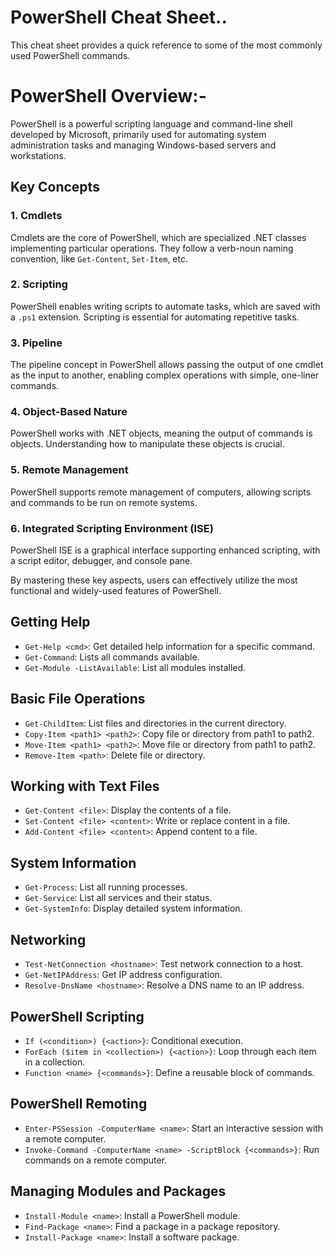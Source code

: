 # PowerShell Cheat Sheet.. 
 
This cheat sheet provides a quick reference to some of the most commonly used PowerShell commands.

# PowerShell Overview:-

PowerShell is a powerful scripting language and command-line shell developed by Microsoft, primarily used for automating system administration tasks and managing Windows-based servers and workstations. 

## Key Concepts 

### 1. Cmdlets
Cmdlets are the core of PowerShell, which are specialized .NET classes implementing particular operations. They follow a verb-noun naming convention, like `Get-Content`, `Set-Item`, etc.

### 2. Scripting
PowerShell enables writing scripts to automate tasks, which are saved with a `.ps1` extension. Scripting is essential for automating repetitive tasks.

### 3. Pipeline
The pipeline concept in PowerShell allows passing the output of one cmdlet as the input to another, enabling complex operations with simple, one-liner commands.

### 4. Object-Based Nature
PowerShell works with .NET objects, meaning the output of commands is objects. Understanding how to manipulate these objects is crucial.

### 5. Remote Management
PowerShell supports remote management of computers, allowing scripts and commands to be run on remote systems.

### 6. Integrated Scripting Environment (ISE)
PowerShell ISE is a graphical interface supporting enhanced scripting, with a script editor, debugger, and console pane.

By mastering these key aspects, users can effectively utilize the most functional and widely-used features of PowerShell.


## Getting Help

- `Get-Help <cmd>`: Get detailed help information for a specific command.
- `Get-Command`: Lists all commands available.
- `Get-Module -ListAvailable`: List all modules installed.

## Basic File Operations

- `Get-ChildItem`: List files and directories in the current directory.
- `Copy-Item <path1> <path2>`: Copy file or directory from path1 to path2.
- `Move-Item <path1> <path2>`: Move file or directory from path1 to path2.
- `Remove-Item <path>`: Delete file or directory.

## Working with Text Files

- `Get-Content <file>`: Display the contents of a file.
- `Set-Content <file> <content>`: Write or replace content in a file.
- `Add-Content <file> <content>`: Append content to a file.

## System Information

- `Get-Process`: List all running processes.
- `Get-Service`: List all services and their status.
- `Get-SystemInfo`: Display detailed system information.

## Networking

- `Test-NetConnection <hostname>`: Test network connection to a host.
- `Get-NetIPAddress`: Get IP address configuration.
- `Resolve-DnsName <hostname>`: Resolve a DNS name to an IP address.

## PowerShell Scripting

- `If (<condition>) {<action>}`: Conditional execution.
- `ForEach ($item in <collection>) {<action>}`: Loop through each item in a collection.
- `Function <name> {<commands>}`: Define a reusable block of commands.

## PowerShell Remoting

- `Enter-PSSession -ComputerName <name>`: Start an interactive session with a remote computer.
- `Invoke-Command -ComputerName <name> -ScriptBlock {<commands>}`: Run commands on a remote computer.

## Managing Modules and Packages

- `Install-Module <name>`: Install a PowerShell module.
- `Find-Package <name>`: Find a package in a package repository.
- `Install-Package <name>`: Install a software package.

